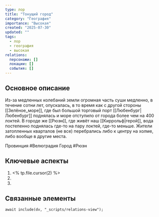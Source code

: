 ```yaml
---
type: лор
title: "Тонущий город"
category: "География"
importance: "Высокая"
created: "2025-07-30"
updated: ""
tags:
  - лор
  - география
  - высокая
relations:
  персонажи: []
  локации: []
  события: []
---
```


## Основное описание
Из-за медленных колебаний земли огромная часть суши медленно, в течение сотни лет, опускалась, в то время как с другой стороны [[Зелёное_море]], где был большой торговый порт [[Любенбург|Любенбург]] поднялась и море отступило от города более чем на 400 локтей.
В городе же [[Рюэн]], где живёт наш [[Киррольф|герой]], вода постепенно поднялась где-то на пару локтей, где-то меньше. Жители затопленных кварталов (не все) перебрались либо к центру на холме, либо вообще в другие места.

Провинция #Велюградия
Город #Рюэн


## Ключевые аспекты
1. <% tp.file.cursor(2) %>
2. 
3. 



## Связанные элементы
```dataviewjs
await include(dv, "_scripts/relations-view");
